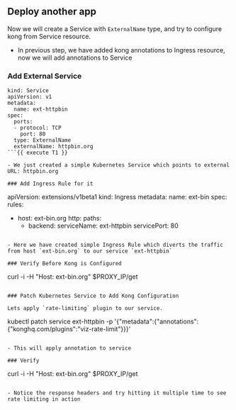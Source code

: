 ## Deploy another app

Now we will create a Service with `ExternalName` type, and try to configure kong from Service resource.
- In previous step, we have added kong annotations to Ingress resource, now we will add annotations to Service

### Add External Service

```
kind: Service
apiVersion: v1
metadata:
  name: ext-httpbin
spec:
  ports:
  - protocol: TCP
    port: 80
  type: ExternalName
  externalName: httpbin.org
```{{ execute T1 }}

- We just created a simple Kubernetes Service which points to external URL: httpbin.org

### Add Ingress Rule for it

```
apiVersion: extensions/v1beta1
kind: Ingress
metadata:
  name: ext-bin
spec:
  rules:
  - host: ext-bin.org
    http:
      paths:
      - backend:
          serviceName: ext-httpbin
          servicePort: 80
```{{ execute T1 }}

- Here we have created simple Ingress Rule which diverts the traffic from host `ext-bin.org` to our service `ext-httpbin`

### Verify Before Kong is Configured

```
curl -i -H "Host: ext-bin.org" $PROXY_IP/get
```{{ execute T1 }}

### Patch Kubernetes Service to Add Kong Configuration

Lets apply `rate-limiting` plugin to our service.

```
kubectl patch service ext-httpbin -p '{"metadata":{"annotations":{"konghq.com/plugins":"viz-rate-limit"}}}'
```{{ execute T1 }}

- This will apply annotation to service

### Verify

```
curl -i -H "Host: ext-bin.org" $PROXY_IP/get
```{{ execute T1 }}

- Notice the response headers and try hitting it multiple time to see rate limiting in action